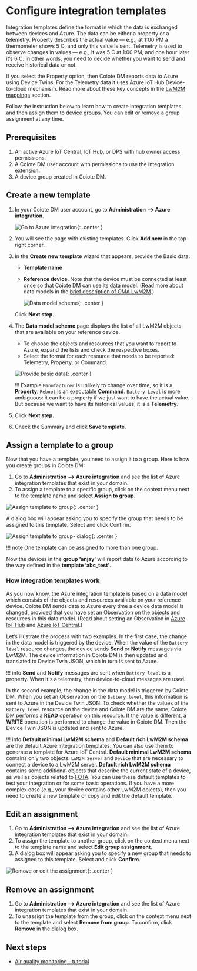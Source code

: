 # Configure integration templates

Integration templates define the format in which the data is exchanged between devices and Azure. The data can be either a property or a telemetry. Property describes the actual value — e.g., at 1:00 PM a thermometer shows 5 C, and only this value is sent. Telemetry is used to observe changes in values — e.g., it was 5 C at 1:00 PM, and one hour later it’s 6 C. In other words, you need to decide whether you want to send and receive historical data or not.

If you select the Property option, then Coiote DM reports data to Azure using Device Twins. For the Telemetry data it uses Azure IoT Hub Device-to-cloud mechanism. Read more about these key concepts in the [LwM2M mappings](https://iotdevzone.avsystem.com/docs/Azure_IoT_Integration_Guide/Concepts/LwM2M_mappings/) section.

Follow the instruction below to learn how to create integration templates and then assign them to [device groups](https://lwm2m-test.avsystem.io/doc/user/User_Guide/Device_management/Managing_device_groups_toctree.html). You can edit or remove a group assignment at any time.

## Prerequisites
1. An active Azure IoT Central, IoT Hub, or DPS with hub owner access permissions.
2. A Coiote DM user account with permissions to use the integration extension.
3. A device group created in Coiote DM.

## Create a new template

1. In your Coiote DM user account, go to **Administration —> Azure integration**.

    ![Go to Azure integration](images/azure_navbar.png "Go to Administration —> Azure integration"){: .center }

2. You will see the page with existing templates. Click **Add new** in the top-right corner.
3. In the **Create new template** wizard that appears, provide the Basic data:
    * **Template name**
    * **Reference device**. Note that the device must be connected at least once so that Coiote DM can use its data model. (Read more about data models in the [brief description of OMA LwM2M](https://avsystem.github.io/Anjay-doc/LwM2M.html).)

        ![Data model scheme](images/templ_name.png "Data model scheme"){: .center }

    Click **Next step**.

4. The **Data model scheme** page displays the list of all LwM2M objects that are available on your reference device.

    * To choose the objects and resources that you want to report to Azure, expand the lists and check the respective boxes.
    * Select the format for each resource that needs to be reported: Telemetry, Property, or Command.

    ![Provide basic data](images/datamodelscheme.png "Provide basic data"){: .center }

    !!! Example
        `Manufacturer` is unlikely to change over time, so it is a **Property**. `Reboot` is an executable **Command**. `Battery Level` is more ambiguous: it can be a property if we just want to have the actual value. But because we want to have its historical values, it is a **Telemetry**.

5. Click **Next step**.

6. Check the Summary and click **Save template**.

## Assign a template to a group

Now that you have a template, you need to assign it to a group. Here is how you create groups in Coiote DM:

1. Go to **Administration —> Azure integration** and see the list of Azure integration templates that exist in your domain.
2. To assign a template to a specific group, click on the context menu next to the template name and select **Assign to group**.

![Assign template to group](images/templ_assign.png "Assign template to group"){: .center }

A dialog box will appear asking you to specify the group that needs to be assigned to this template. Select and click Confirm.

![Assign template to group- dialog](images/templ-assign-group.png "Assign template to group- dialog"){: .center }

!!! note
    One template can be assigned to more than one group.

Now the devices in the **group ‘anjay’** will report data to Azure according to the way defined in the **template ‘abc_test’**.

### How integration templates work

As you now know, the Azure integration template is based on a data model which consists of the objects and resources available on your reference device. Coiote DM sends data to Azure every time a device data model is changed, provided that you have set an Observation on the objects and resources in this data model. (Read about setting an Observation in [Azure IoT Hub](/Azure_IoT_Integration_Guide/Azure_IoT_Hub_integration/Set_an_Observation/) and [Azure IoT Central](/Azure_IoT_Integration_Guide/Azure_IoT_Central_integration/Set_an_Observation/).)

Let’s illustrate the process with two examples. In the first case, the change in the data model is triggered by the device. When the value of the `Battery level` resource changes, the device sends **Send** or **Notify** messages via LwM2M. The device information in Coiote DM is then updated and translated to Device Twin JSON, which in turn is sent to Azure.

!!! info
    **Send** and **Notify** messages are sent when `Battery level` is a property. When it's a telemetry, then device-to-cloud messages are used.

In the second example, the change in the data model is triggered by Coiote DM. When you set an Observation on the `Battery level`, this information is sent to Azure in the Device Twin JSON. To check whether the values of the `Battery level` resource on the device and Coiote DM are the same, Coiote DM performs a **READ** operation on this resource. If the value is different, a **WRITE** operation is performed to change the value in Coiote DM. Then the Device Twin JSON is updated and sent to Azure.

!!! info
    **Default minimal LwM2M schema** and **Default rich LwM2M schema** are the default Azure integration templates. You can also use them to generate a template for Azure IoT Central. **Default minimal LwM2M schema** contains only two objects: `LwM2M Server` and `Device` that are necessary to connect a device to a LwM2M server. **Default rich LwM2M schema** contains some additional objects that describe the current state of a device, as well as objects related to [FOTA](https://iotdevzone.avsystem.com/docs/Azure_IoT_Integration_Guide/Azure_IoT_Hub_integration/Device_operations/Upgrading_firmware/). You can use these default templates to test your integration or for some basic operations. If you have a more complex case (e.g., your device contains other LwM2M objects), then you need to create a new template or copy and edit the default template.

## Edit an assignment

1. Go to **Administration —> Azure integration** and see the list of Azure integration templates that exist in your domain.
2. To assign the template to another group, click on the context menu next to the template name and select **Edit group assignment**.
3. A dialog box will appear asking you to specify a new group that needs to assigned to this template. Select and click **Confirm**.

![Remove or edit the assignment](images/templ_remove.png "Remove or edit the assignment"){: .center }

## Remove an assignment
1. Go to **Administration —> Azure integration** and see the list of Azure integration templates that exist in your domain.
2. To unassign the template from the group, click on the context menu next to the template and select **Remove from group**. To confirm, click **Remove** in the dialog box.

## Next steps
 - [Air quality monitoring - tutorial](https://iotdevzone.avsystem.com/docs/Azure_IoT_Integration_Guide/Tutorials/Air_quality_monitoring_tutorial/)
